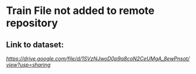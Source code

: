 
# Train File not added to remote repository

## Link to dataset: 

_https://drive.google.com/file/d/1SVzNJwoD0p9q8coN2CeUMgA_8ewPnsot/view?usp=sharing_
